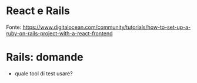 # React e Rails
Fonte: https://www.digitalocean.com/community/tutorials/how-to-set-up-a-ruby-on-rails-project-with-a-react-frontend

# Rails: domande
* quale tool di test usare?

